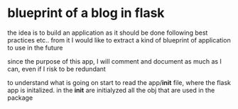# blueprint of a blog in flask

the idea is to build an application as it should be done following best practices etc..
from it I would like to extract a kind of blueprint of application to use in the future

since the purpose of this app, I will comment and document as much as I can, even if I risk to be redundant

to understand what is going on start to read the app/__init__ file, where the flask app is initalized.
in the __init__ are initialyzed all the obj that are used in the package